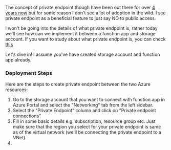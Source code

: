 The concept of private endpoint though have been out there for over [4 years now](https://azure.microsoft.com/en-us/updates/private-endpoints-for-azure-storage/) but for some reason I don't see a lot of adoption in the wild. I see private endpoint as a beneficial feature to just say NO to public access.

I won't be going into the details of what private endpoint is, rather today we'll see how can we implement it between a function app and storage account. If you want to study about what private endpoint is, you can check [this](https://learn.microsoft.com/en-us/azure/private-link/private-endpoint-overview)

Let's dive in! I assume you've have created storage account and function app already.

### Deployment Steps

Here are the steps to create private endpoint between the two Azure resources:

1. Go to the storage account that you want to connect with function app in Azure Portal and select the "Networking" tab from the left sidebar.
2. Select the "Private Endpoint" column and click on "Private endpoint connections"
3. Fill in some basic details e.g. subscription, resource group etc. Just make sure that the region you select for your private endpoint is same as of the virtual network (we'll be connecting the private endpoint to a VNet).
4. 